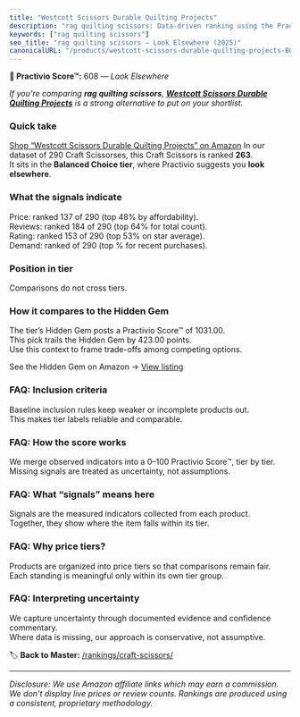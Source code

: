 ```yaml
---
title: "Westcott Scissors Durable Quilting Projects"
description: "rag quilting scissors: Data-driven ranking using the Practivio Score™. Positioned by quality, value, demand, findability, momentum."
keywords: ["rag quilting scissors"]
seo_title: "rag quilting scissors — Look Elsewhere (2025)"
canonicalURL: "/products/westcott-scissors-durable-quilting-projects-B097LGBFCZ/"
---
```


**🚫 Practivio Score™:** 608 — _Look Elsewhere_


*If you're comparing **rag quilting scissors**, **[Westcott Scissors Durable Quilting Projects](https://www.amazon.com/dp/B097LGBFCZ?tag=practivio-20)** is a strong alternative to put on your shortlist.*
### Quick take
[Shop “Westcott Scissors Durable Quilting Projects” on Amazon](https://www.amazon.com/dp/B097LGBFCZ?tag=practivio-20)
In our dataset of 290 Craft Scissorses, this Craft Scissors is ranked **263**.  
It sits in the **Balanced Choice tier**, where Practivio suggests you **look elsewhere**.

### What the signals indicate
Price: ranked 137 of 290 (top 48% by affordability).  
Reviews: ranked 184 of 290 (top 64% for total count).  
Rating: ranked 153 of 290 (top 53% on star average).  
Demand: ranked  of 290 (top % for recent purchases).

### Position in tier
Comparisons do not cross tiers.

### How it compares to the Hidden Gem
The tier’s Hidden Gem posts a Practivio Score™ of 1031.00.  
This pick trails the Hidden Gem by 423.00 points.  
Use this context to frame trade-offs among competing options.  

See the Hidden Gem on Amazon → [View listing](https://www.amazon.com/dp/B000P0LNRE?tag=practivio-20)

### FAQ: Inclusion criteria
Baseline inclusion rules keep weaker or incomplete products out.  
This makes tier labels reliable and comparable.

### FAQ: How the score works
We merge observed indicators into a 0–100 Practivio Score™, tier by tier.  
Missing signals are treated as uncertainty, not assumptions.

### FAQ: What “signals” means here
Signals are the measured indicators collected from each product.  
Together, they show where the item falls within its tier.

### FAQ: Why price tiers?
Products are organized into price tiers so that comparisons remain fair.  
Each standing is meaningful only within its own tier group.

### FAQ: Interpreting uncertainty
We capture uncertainty through documented evidence and confidence commentary.  
Where data is missing, our approach is conservative, not assumptive.


🏷️ **Back to Master:** [/rankings/craft-scissors/](/rankings/craft-scissors/)

---
_Disclosure: We use Amazon affiliate links which may earn a commission. We don’t display live prices or review counts. Rankings are produced using a consistent, proprietary methodology._

